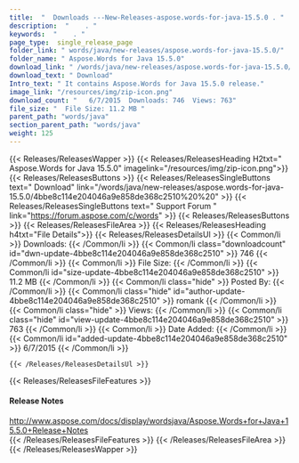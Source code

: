 ```yaml
---
title:  "  Downloads ---New-Releases-aspose.words-for-java-15.5.0 . " 
description:  "    . " 
keywords:  "    . " 
page_type:  single_release_page
folder_link: " words/java/new-releases/aspose.words-for-java-15.5.0/"
folder_name: " Aspose.Words for Java 15.5.0"
download_link: " /words/java/new-releases/aspose.words-for-java-15.5.0/4bbe8c114e204046a9e858de368c2510"
download_text: " Download"
Intro_text: " It contains Aspose.Words for Java 15.5.0 release."
image_link: "/resources/img/zip-icon.png"
download_count: "   6/7/2015  Downloads: 746  Views: 763"
file_size: "  File Size: 11.2 MB "
parent_path: "words/java"
section_parent_path: "words/java"
weight: 125 
---
```


{{< Releases/ReleasesWapper >}}
  {{< Releases/ReleasesHeading H2txt=" Aspose.Words for Java 15.5.0" imagelink="/resources/img/zip-icon.png">}}
  {{< Releases/ReleasesButtons >}}
    {{< Releases/ReleasesSingleButtons text=" Download" link="/words/java/new-releases/aspose.words-for-java-15.5.0/4bbe8c114e204046a9e858de368c2510%20%20" >}}
    {{< Releases/ReleasesSingleButtons text=" Support Forum " link="https://forum.aspose.com/c/words" >}}
  {{< Releases/ReleasesButtons >}}
  {{< Releases/ReleasesFileArea >}}
    {{< Releases/ReleasesHeading h4txt="File Details">}}
    {{< Releases/ReleasesDetailsUl >}}
            {{< Common/li  >}} Downloads: {{< /Common/li >}} 
      {{< Common/li class="downloadcount" id="dwn-update-4bbe8c114e204046a9e858de368c2510" >}} 746 {{< /Common/li >}} 
      {{< Common/li  >}} File Size: {{< /Common/li >}} 
      {{< Common/li id="size-update-4bbe8c114e204046a9e858de368c2510" >}} 11.2 MB {{< /Common/li >}} 
      {{< Common/li  class="hide" >}} Posted By: {{< /Common/li >}} 
      {{< Common/li class="hide" id="author-update-4bbe8c114e204046a9e858de368c2510" >}} romank {{< /Common/li >}} 
      {{< Common/li class="hide"  >}} Views: {{< /Common/li >}} 
      {{< Common/li class="hide" id="view-update-4bbe8c114e204046a9e858de368c2510" >}} 763 {{< /Common/li >}} 
      {{< Common/li  >}} Date Added: {{< /Common/li >}} 
      {{< Common/li id="added-update-4bbe8c114e204046a9e858de368c2510" >}} 6/7/2015 {{< /Common/li >}} 

    {{< /Releases/ReleasesDetailsUl >}}

  {{< Releases/ReleasesFileFeatures >}}
      <h4>Release Notes</h4><div><a href="http://www.aspose.com/docs/display/wordsjava/Aspose.Words+for+Java+15.5.0+Release+Notes">http://www.aspose.com/docs/display/wordsjava/Aspose.Words+for+Java+15.5.0+Release+Notes</a></div>
  {{< /Releases/ReleasesFileFeatures >}}
 {{< /Releases/ReleasesFileArea >}}
{{< /Releases/ReleasesWapper >}}


